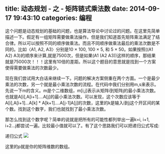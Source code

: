 title: 动态规划 - 之 - 矩阵链式乘法数
date: 2014-09-17 19:43:10
categories: 编程
---

这个问题是动态规划的基础的问题，也是算法导论中讨论过的问题。在这里先简单描述一下。假定有一组矩阵需要做乘法操作。但是我们知道首先矩阵乘法满足了结合律。所以可以按照不同的顺序做乘法。而且不同顺序做乘法最后的乘法次数是不同的。比如〈A1, A2, A3〉分别是10 × 100, 100 × 5, 和 5 × 50。如果按照((A1 A2) A3)的顺序来计算,就是7500次，但是如果(A1 (A2 A3))这样的顺序，那结果就是75000次！！！这里有10倍的差距。所以这个题目的意思就是找到一个方案使得需要做乘法的次数最少。

现在我们尝试用大白话来继续一下。问题的解决方案侧重在两个方面。一个是最少乘法的次数，另一个就是最小乘法次数的流程。在代码中我们分别用m,s来表示。先说一下m的含义。m是个二维数组，m[i,j]表示从矩阵i到矩阵j的最小乘法次数。也就是A[i],A[i+1]....A[j]的最小乘法次数。可以发现，这个次数应该等于A[i],A[i+1]...A[k] * A[k+1]....A[j-1]A[j]的次数，这里的k是输入i到j这个开区间的某个数。找到这个数字，我们也就找到了最小乘法次数。

那怎么找到这个数字呢？简单的说就是把所有的可能性都列举出一遍k=i, i+1, i+2...j都尝试一遍。比较最小值就可以了。有了这个思路我们可以把递归公式写成:

递归公式
![](https://static.flickr.com/3869/15273951495_c1463fdaf4_o.png)

这里的p就是你的矩阵维数的数组。